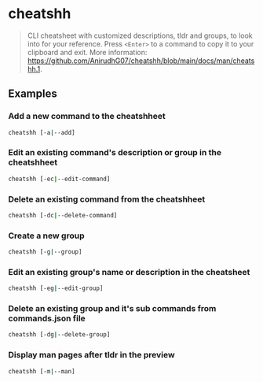 # cheatshh

> CLI cheatsheet with customized descriptions, tldr and groups, to look into for your reference. Press `<Enter>` to a command to copy it to your clipboard and exit. More information: <https://github.com/AnirudhG07/cheatshh/blob/main/docs/man/cheatshh.1>.

## Examples

### Add a new command to the cheatshheet

```bash
cheatshh [-a|--add]
```

### Edit an existing command's description or group in the cheatshheet

```bash
cheatshh [-ec|--edit-command]
```

### Delete an existing command from the cheatshheet

```bash
cheatshh [-dc|--delete-command]
```

### Create a new group

```bash
cheatshh [-g|--group]
```

### Edit an existing group's name or description in the cheatsheet

```bash
cheatshh [-eg|--edit-group]
```

### Delete an existing group and it's sub commands from commands.json file

```bash
cheatshh [-dg|--delete-group]
```

### Display man pages after tldr in the preview

```bash
cheatshh [-m|--man]
```
